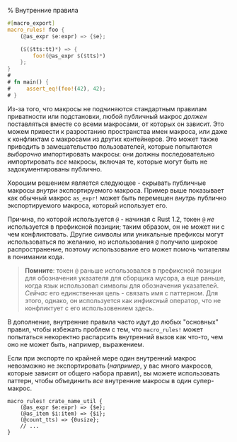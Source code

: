% Внутренние правила

```rust
#[macro_export]
macro_rules! foo {
    (@as_expr $e:expr) => {$e};

    ($($tts:tt)*) => {
        foo!(@as_expr $($tts)*)
    };
}
# 
# fn main() {
#     assert_eq!(foo!(42), 42);
# }
```

Из-за того, что макросы не подчиняются стандартным правилам приватности или подстановки, любой публичный макрос *должен* поставляться вместе со всеми макросами, от которых он зависит. Это можем привести к разростанию пространства имен макроса, или даже к конфликтам с макросами из других контейнеров.  Это может также приводить в замешательство пользователей, которые попытаются  *выборочно* импортировать макросы: они должны последовательно импортировать *все* макросы, включая те, которые могут быть не задокументированы публично.

Хорошим решением является следующее - скрывать публичные макросы *внутри* экспортируемого макроса. Пример выше показывает как обычный макрос `as_expr!` может быть перемещен *внутрь* публично экспортируемого макроса, который использует его.

Причина, по которой используется `@` - начиная с Rust 1.2, токен `@` *не* используется в префиксной позиции; таким образом, он не может ни с чем конфликтовать. Другие символы или уникальные префиксы могут использоваться по желанию, но использования `@` получило широкое распространение, поэтому использование его может помочь читателям в понимании кода.

> **Помните**: токен `@` раньше использовался в префиксной позиции для обозначения указателя для сборщика мусора, а еще раньше, когда язык использовал символы для обозначения указателей. *Сейчас* его единственная цель - связать имя с паттерном.  Для этого, однако, он используется как *инфиксный* оператор, что не конфликтует с его использовением здесь.

В дополнение, внутренние правила часто идут *до* любых "основных" правил, чтобы избежать проблем с тем, что `macro_rules!` может попытаться некоректно распарсить внутренний вызов как что-то, чем оно не может быть, например, выражением.

Если при экспорте по крайней мере один внутренний макрос невозможно не экспортировать (*например*, у вас много макросов, которые зависят от общего набора правил), вы можете использовать паттерн, чтобы объединить *все* внутренние макросы в один супер-макрос.

```ignore
macro_rules! crate_name_util {
    (@as_expr $e:expr) => {$e};
    (@as_item $i:item) => {$i};
    (@count_tts) => {0usize};
    // ...
}
```
